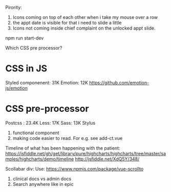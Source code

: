 Pirority:

1. Icons coming on top of each other when i take my mouse over a row
2. the appt date is visible for that i need to slide a little
3. Icons not coming inside chief complaint on the unlocked appt slide.

npm run start-dev

Which CSS pre processor?

# CSS in JS

Styled componenent: 31K
Emotion: 12K https://github.com/emotion-js/emotion

# CSS pre-processor

Postcss : 23.4K
Less: 17K
Sass: 13K
Stylus

1. functional component
2. making code easier to read. For e.g. see add-ct.vue

Timeline of what has been happening with the patient:
https://jsfiddle.net/gh/get/library/pure/highcharts/highcharts/tree/master/samples/highcharts/demo/timeline
http://jsfiddle.net/XdQ5Y/348/

Scollabar div:
Use: https://www.npmjs.com/package/vue-scrollto

1. clinical docs vs admin docs
2. Search anywhere like in epic
